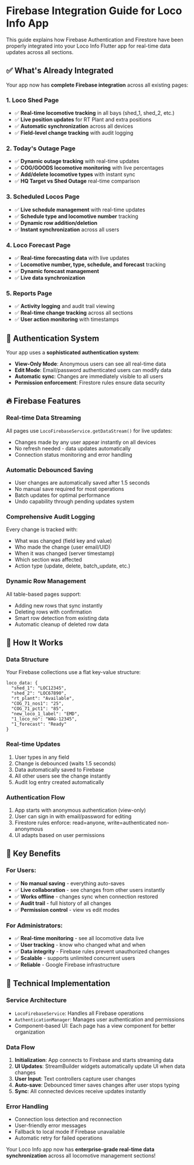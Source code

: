 # Firebase Integration Guide for Loco Info App

This guide explains how Firebase Authentication and Firestore have been properly integrated into your Loco Info Flutter app for real-time data updates across all sections.

## ✅ What's Already Integrated

Your app now has **complete Firebase integration** across all existing pages:

### 1. **Loco Shed Page**
- ✅ **Real-time locomotive tracking** in all bays (shed_1, shed_2, etc.)
- ✅ **Live position updates** for RT Plant and extra positions
- ✅ **Automatic synchronization** across all devices
- ✅ **Field-level change tracking** with audit logging

### 2. **Today's Outage Page**  
- ✅ **Dynamic outage tracking** with real-time updates
- ✅ **COG/GOODS locomotive monitoring** with live percentages
- ✅ **Add/delete locomotive types** with instant sync
- ✅ **HQ Target vs Shed Outage** real-time comparison

### 3. **Scheduled Locos Page**
- ✅ **Live schedule management** with real-time updates
- ✅ **Schedule type and locomotive number** tracking
- ✅ **Dynamic row addition/deletion** 
- ✅ **Instant synchronization** across all users

### 4. **Loco Forecast Page**
- ✅ **Real-time forecasting data** with live updates
- ✅ **Locomotive number, type, schedule, and forecast** tracking
- ✅ **Dynamic forecast management** 
- ✅ **Live data synchronization**

### 5. **Reports Page**
- ✅ **Activity logging** and audit trail viewing
- ✅ **Real-time change tracking** across all sections
- ✅ **User action monitoring** with timestamps

## 🔐 Authentication System

Your app uses a **sophisticated authentication system**:

- **View-Only Mode**: Anonymous users can see all real-time data
- **Edit Mode**: Email/password authenticated users can modify data
- **Automatic sync**: Changes are immediately visible to all users
- **Permission enforcement**: Firestore rules ensure data security

## 🔥 Firebase Features

### **Real-time Data Streaming**
All pages use `LocoFirebaseService.getDataStream()` for live updates:
- Changes made by any user appear instantly on all devices
- No refresh needed - data updates automatically
- Connection status monitoring and error handling

### **Automatic Debounced Saving**
- User changes are automatically saved after 1.5 seconds
- No manual save required for most operations
- Batch updates for optimal performance
- Undo capability through pending updates system

### **Comprehensive Audit Logging**
Every change is tracked with:
- What was changed (field key and value)
- Who made the change (user email/UID)
- When it was changed (server timestamp)
- Which section was affected
- Action type (update, delete, batch_update, etc.)

### **Dynamic Row Management**
All table-based pages support:
- Adding new rows that sync instantly
- Deleting rows with confirmation
- Smart row detection from existing data
- Automatic cleanup of deleted row data

## 📱 How It Works

### **Data Structure**
Your Firebase collections use a flat key-value structure:
```
loco_data: {
  "shed_1": "LOC12345",
  "shed_2": "LOC67890", 
  "rt_plant": "Available",
  "COG_71_nos1": "25",
  "COG_71_pct1": "85",
  "new_loco_1_label": "EMD",
  "1_loco_no": "WAG-12345",
  "1_forecast": "Ready"
}
```

### **Real-time Updates**
1. User types in any field
2. Change is debounced (waits 1.5 seconds)
3. Data automatically saved to Firebase
4. All other users see the change instantly
5. Audit log entry created automatically

### **Authentication Flow**
1. App starts with anonymous authentication (view-only)
2. User can sign in with email/password for editing
3. Firestore rules enforce: read=anyone, write=authenticated non-anonymous
4. UI adapts based on user permissions

## 🚀 Key Benefits

### **For Users:**
- ✅ **No manual saving** - everything auto-saves
- ✅ **Live collaboration** - see changes from other users instantly  
- ✅ **Works offline** - changes sync when connection restored
- ✅ **Audit trail** - full history of all changes
- ✅ **Permission control** - view vs edit modes

### **For Administrators:**
- ✅ **Real-time monitoring** - see all locomotive data live
- ✅ **User tracking** - know who changed what and when
- ✅ **Data integrity** - Firebase rules prevent unauthorized changes
- ✅ **Scalable** - supports unlimited concurrent users
- ✅ **Reliable** - Google Firebase infrastructure

## 🔧 Technical Implementation

### **Service Architecture**
- `LocoFirebaseService`: Handles all Firebase operations
- `AuthenticationManager`: Manages user authentication and permissions
- Component-based UI: Each page has a view component for better organization

### **Data Flow**
1. **Initialization**: App connects to Firebase and starts streaming data
2. **UI Updates**: StreamBuilder widgets automatically update UI when data changes
3. **User Input**: Text controllers capture user changes
4. **Auto-save**: Debounced timer saves changes after user stops typing
5. **Sync**: All connected devices receive updates instantly

### **Error Handling**
- Connection loss detection and reconnection
- User-friendly error messages
- Fallback to local mode if Firebase unavailable
- Automatic retry for failed operations

Your Loco Info app now has **enterprise-grade real-time data synchronization** across all locomotive management sections!
